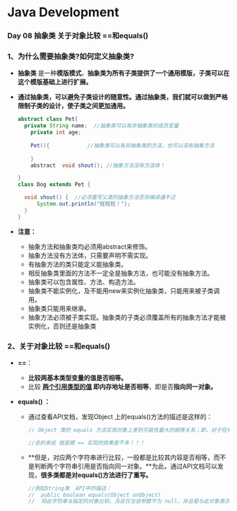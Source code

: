 # Java Development

### Day 08  抽象类   关于对象比较 ==和equals()



### 1、为什么需要抽象类?如何定义抽象类?

- **抽象类** 是一种**模版模式**。**抽象类为所有子类提供了一个通用模版，子类可以在这个模版基础上进行扩展。**

- **通过抽象类，可以避免子类设计的随意性。通过抽象类，我们就可以做到严格限制子类的设计，使子类之间更加通用。**

  ```java
  abstract class Pet{
  	private String name;  //抽象类可以有非抽象类的成员变量
      private int age;
      
      Pet(){   			//抽象类可以有非抽象类的方法，也可以没有抽象方法
          
      }
      abstract  void shout(); //抽象方法没有方法体！
  
  }
  class Dog extends Pet {
  
  	void shout() {  //必须重写父类的抽象方法否则编译通不过
  		System.out.println("旺旺旺！");
  	}	
  }
  ```

- **注意：**

  - 抽象方法和抽象类均必须用abstract来修饰。
  - 抽象方法没有方法体，只需要声明不需实现。
  - 有抽象方法的类只能定义能抽象类。
  - 相反抽象类里面的方法不一定全是抽象方法，也可能没有抽象方法。
  - 抽象类可以包含属性、方法、构造方法。
  - 抽象类不能实例化，及不能用new来实例化抽象类，只能用来被子类调用。 
  - 抽象类只能用来继承。
  - 抽象方法必须被子类实现。抽象类的子类必须覆盖所有的抽象方法才能被实例化，否则还是抽象类



### 2、关于对象比较 ==和equals()

- **==**：

  - **比较两基本类型变量的值是否相等。**
  - 比较 **<u>两个引用类型的值</u> **即**内存地址是否相等**，即是否**指向同一对象。**

- **equals() ：**

  - 通过查看API文档，发现Object 上的equals()方法的描述是这样的：

    ```java
    // Object 类的 equals 方法实现对象上差别可能性最大的相等关系；即，对于任何非空引用值 x 和 y，当且仅当 x 和 y 引用同一个对象时，此方法才返回 true（x == y 具有值 true）。 
    
    //总的来说 就是跟 == 实现的效果差不多！！！
    ```

    

  - **但是，对应两个字符串进行比较，一般都是比较其内容是否相等，而不是判断两个字符串引用是否指向同一对象。**为此，通过API文档可以发现，**很多类都是对equals()方法进行了重写。**

    ```java
    //例如String类  API中的描述：
    //  public boolean equals(Object anObject)
    //	将此字符串与指定的对象比较。当且仅当该参数不为 null，并且是与此对象表示相同字符序列的 String 对象时，结果才为 true。 
    ```

    

